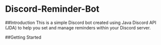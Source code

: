 # Discord-Reminder-Bot

##Introduction
This is a simple Discord bot created using Java Discord API (JDA) to help you set and manage reminders within your Discord server.

##Getting Started

